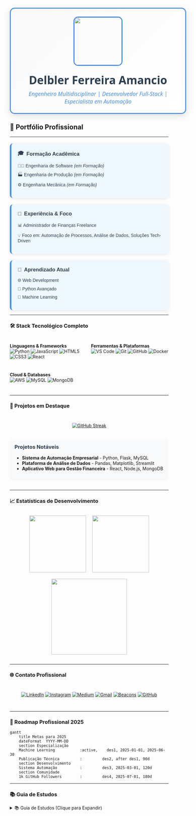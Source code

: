 <div align="center" style="font-family: 'Segoe UI', Tahoma, Geneva, Verdana, sans-serif;">
  <div style="
    border: 3px solid #4A90E2;
    border-radius: 15px;
    padding: 25px;
    display: inline-block;
    background: linear-gradient(135deg, #f8f9fa 0%, #ffffff 100%);
    box-shadow: 0 6px 20px rgba(0,0,0,0.12);
    max-width: 600px;
    width: 100%;
  ">
    <img 
      src="https://i.postimg.cc/LXRTBZXB/8G-Rede.png" 
      width="150" 
      height="150" 
      style="
        border-radius: 15px;
        border: 3px solid #4A90E2;
        display: block;
        margin: 0 auto 20px;
        box-shadow: 0 4px 8px rgba,0,0,0,0.1);
      " 
    />
    <h1 style="margin: 0 0 8px 0; color: #2c3e50; font-size: 2.2rem;">Delbler Ferreira Amancio</h1>
    <p style="margin: 0; color: #4A90E2; font-size: 1.1rem; font-weight: 500;">
      <em>Engenheiro Multidisciplinar | Desenvolvedor Full-Stack | Especialista em Automação</em>
    </p>
  </div>
  </div>
  
## 🚀 Portfólio Profissional
---
<div style="display: flex; flex-wrap: wrap; gap: 20px; margin-top: 20px; font-family: Arial, sans-serif; color: #2c3e50;">
  
  <div style="flex: 1; min-width: 280px; background: #f0f8ff; padding: 20px; border-radius: 10px; border-left: 5px solid #4A90E2; box-shadow: 0 2px 8px rgba(0,0,0,0.1);">
    <h3 style="margin-top: 0; display: flex; align-items: center; gap: 8px;">
      <span>🎓</span> Formação Acadêmica
    </h3>
    <ul style="list-style: none; padding-left: 0;">
      <li style="margin-bottom: 10px;">👨‍💻 Engenharia de Software <em>(em Formação)</em></li>
      <li style="margin-bottom: 10px;">🏭 Engenharia de Produção <em>(em Formação)</em></li>
      <li>⚙️ Engenharia Mecânica <em>(em Formação)</em></li>
    </ul>
  </div>

  <div style="flex: 1; min-width: 280px; background: #f0f8ff; padding: 20px; border-radius: 10px; border-left: 5px solid #4A90E2; box-shadow: 0 2px 8px rgba(0,0,0,0.1);">
    <h3 style="margin-top: 0; display: flex; align-items: center; gap: 8px;">
      <span>💼</span> Experiência & Foco
    </h3>
    <ul style="list-style: none; padding-left: 0;">
      <li style="margin-bottom: 10px;">📊 Administrador de Finanças Freelance</li>
      <li>💡 Foco em: Automação de Processos, Análise de Dados, Soluções Tech-Driven</li>
    </ul>
  </div>

  <div style="flex: 1; min-width: 280px; background: #f0f8ff; padding: 20px; border-radius: 10px; border-left: 5px solid #4A90E2; box-shadow: 0 2px 8px rgba(0,0,0,0.1);">
    <h3 style="margin-top: 0; display: flex; align-items: center; gap: 8px;">
      <span>🌱</span> Aprendizado Atual
    </h3>
    <ul style="list-style: none; padding-left: 0;">
      <li style="margin-bottom: 10px;">🌐 Web Development</li>
      <li style="margin-bottom: 10px;">🐍 Python Avançado</li>
      <li>🤖 Machine Learning</li>
    </ul>
  </div>

</div>

---

### 🛠️ Stack Tecnológico Completo

<div style="display: grid; grid-template-columns: repeat(auto-fit, minmax(200px, 1fr)); gap: 12px; margin: 25px 0;">

**Linguagens & Frameworks**  
![Python](https://img.shields.io/badge/Python-3776AB?style=for-the-badge&logo=python&logoColor=white)
![JavaScript](https://img.shields.io/badge/JavaScript-F7DF1E?style=for-the-badge&logo=javascript&logoColor=black)
![HTML5](https://img.shields.io/badge/HTML5-E34F26?style=for-the-badge&logo=html5&logoColor=white)
![CSS3](https://img.shields.io/badge/CSS3-1572B6?style=for-the-badge&logo=css3&logoColor=white)
![React](https://img.shields.io/badge/React-61DAFB?style=for-the-badge&logo=react&logoColor=black)

**Ferramentas & Plataformas**  
![VS Code](https://img.shields.io/badge/VS_Code-007ACC?style=for-the-badge&logo=visual-studio-code&logoColor=white)
![Git](https://img.shields.io/badge/Git-F05032?style=for-the-badge&logo=git&logoColor=white)
![GitHub](https://img.shields.io/badge/GitHub-181717?style=for-the-badge&logo=github&logoColor=white)
![Docker](https://img.shields.io/badge/Docker-2496ED?style=for-the-badge&logo=docker&logoColor=white)

**Cloud & Databases**  
![AWS](https://img.shields.io/badge/AWS-232F3E?style=for-the-badge&logo=amazon-aws&logoColor=white)
![MySQL](https://img.shields.io/badge/MySQL-4479A1?style=for-the-badge&logo=mysql&logoColor=white)
![MongoDB](https://img.shields.io/badge/MongoDB-47A248?style=for-the-badge&logo=mongodb&logoColor=white)

</div>

---

### 📌 Projetos em Destaque

<div style="display: flex; flex-wrap: wrap; gap: 20px; justify-content: center; margin: 30px 0;">

[![GitHub Streak](https://streak-stats.demolab.com?user=delblerferreira&theme=blueberry&hide_border=true&locale=pt_BR)](https://git.io/streak-stats)

<div style="background: #f8f9fa; padding: 15px; border-radius: 10px; width: 100%;">
  <h3 style="margin-top: 0; color: #2c3e50;">Projetos Notáveis</h3>
  <ul>
    <li><strong>Sistema de Automação Empresarial</strong> - Python, Flask, MySQL</li>
    <li><strong>Plataforma de Análise de Dados</strong> - Pandas, Matplotlib, Streamlit</li>
    <li><strong>Aplicativo Web para Gestão Financeira</strong> - React, Node.js, MongoDB</li>
  </ul>
</div>

</div>

---

### 📈 Estatísticas de Desenvolvimento

<div align="center" style="display: flex; flex-wrap: wrap; justify-content: center; gap: 20px; margin: 30px 0;">

<img height="180em" src="https://github-readme-stats.vercel.app/api?username=delblerferreira&show_icons=true&theme=radical&include_all_commits=true&count_private=true&hide_border=true"/>

<img height="180em" src="https://github-readme-stats.vercel.app/api/top-langs/?username=delblerferreira&layout=compact&langs_count=8&theme=radical&hide_border=true"/>

<img src="https://github-readme-activity-graph.vercel.app/graph?username=delblerferreira&theme=react&hide_border=true&area=true" height="240em"/>

</div>

---

### 🌐 Contato Profissional

<div align="center" style="display: flex; flex-wrap: wrap; justify-content: center; gap: 12px; margin: 30px 0;">

[![LinkedIn](https://img.shields.io/badge/LinkedIn-0077B5?style=for-the-badge&logo=linkedin&logoColor=white)](https://www.linkedin.com/in/delbler-ferreira-consultor)
[![Instagram](https://img.shields.io/badge/Instagram-E4405F?style=for-the-badge&logo=instagram&logoColor=white)](https://www.instagram.com/delbler_ferreira)
[![Medium](https://img.shields.io/badge/Medium-000000?style=for-the-badge&logo=medium&logoColor=white)](https://medium.com/@delblerferreira9)
[![Gmail](https://img.shields.io/badge/Gmail-D14836?style=for-the-badge&logo=gmail&logoColor=white)](mailto:delblerferreira9@gmail.com)
[![Beacons](https://img.shields.io/badge/Portfólio-6A52FF?style=for-the-badge&logo=beacons&logoColor=white)](https://beacons.ai/delblerferreira)
[![GitHub](https://img.shields.io/badge/GitHub-181717?style=for-the-badge&logo=github&logoColor=white)](https://github.com/delblerferreira)

</div>

---

### 🎯 Roadmap Profissional 2025

```mermaid
gantt
    title Metas para 2025
    dateFormat  YYYY-MM-DD
    section Especialização
    Machine Learning           :active,    des1, 2025-01-01, 2025-06-30
    Publicação Técnica         :         des2, after des1, 90d
    section Desenvolvimento
    Sistema Automação          :         des3, 2025-03-01, 120d
    section Comunidade
    1k GitHub Followers        :         des4, 2025-07-01, 180d
```

---

### 📚 Guia de Estudos

<details>
<summary>📚 Guia de Estudos (Clique para Expandir)</summary>

<style>
  .study-table {
    width: 100%;
    max-width: 600px;
    border-collapse: collapse;
    font-family: 'Segoe UI', Tahoma, Geneva, Verdana, sans-serif;
    margin-top: 15px;
  }
  .study-table th, .study-table td {
    border: 1px solid #4A90E2;
    padding: 10px;
    text-align: center;
  }
  .study-table th {
    background-color: #4A90E2;
    color: white;
  }
  .status-cell {
    cursor: pointer;
    user-select: none;
  }
  .status-ja {
    background-color: #f0ad4e; /* amarelo */
    color: #fff;
  }
  .status-andamento {
    background-color: #5bc0de; /* azul claro */
    color: #fff;
  }
  .status-concluido {
    background-color: #5cb85c; /* verde */
    color: #fff;
  }
</style>

<table class="study-table">
  <thead>
    <tr>
      <th>Assunto</th>
      <th>Tempo (h)</th>
      <th>Status</th>
    </tr>
  </thead>
  <tbody>
    <tr>
      <td>Leitura Técnica</td>
      <td>1</td>
      <td class="status-cell status-ja" data-status="já estudado">Já Estudado</td>
    </tr>
    <tr>
      <td>Prática de Codificação</td>
      <td>2</td>
      <td class="status-cell status-andamento" data-status="em andamento">Em Andamento</td>
    </tr>
    <tr>
      <td>Revisão de Algoritmos</td>
      <td>0.5</td>
      <td class="status-cell status-concluido" data-status="concluído">Concluído</td>
    </tr>
  </tbody>
</table>

<script>
  // Permite clicar nas células de status para mudar o status e a cor (ciclo entre 3 estados)
  document.querySelectorAll('.status-cell').forEach(cell => {
    cell.addEventListener('click', () => {
      if (cell.classList.contains('status-ja')) {
        cell.classList.remove('status-ja');
        cell.classList.add('status-andamento');
        cell.textContent = 'Em Andamento';
        cell.setAttribute('data-status', 'em andamento');
      } else if (cell.classList.contains('status-andamento')) {
        cell.classList.remove('status-andamento');
        cell.classList.add('status-concluido');
        cell.textContent = 'Concluído';
        cell.setAttribute('data-status', 'concluído');
      } else {
        cell.classList.remove('status-concluido');
        cell.classList.add('status-ja');
        cell.textContent = 'Já Estudado';
        cell.setAttribute('data-status', 'já estudado');
      }
    });
  });
</script>

---

### 📊 Andamento do Estudo (Gráfico Customizado)

```mermaid
gantt
    title Progresso dos Estudos
    dateFormat  YYYY-MM-DD
    axisFormat  %d/%m
    section Leitura Técnica
    Já Estudado           :done,    lt, 2025-05-01, 2025-05-02
    section Prática de Codificação
    Em Andamento          :active,  pc, 2025-05-03, 2025-05-05
    section Revisão de Algoritmos
    Concluído             :done,    ra, 2025-04-28, 2025-04-29



